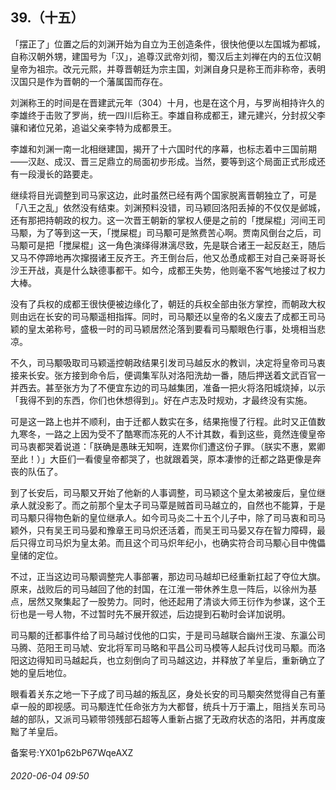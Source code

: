 ## 39.（十五）
「摆正了」位置之后的刘渊开始为自立为王创造条件，很快他便以左国城为都城，自称汉朝外甥，建国号为「汉」，追尊汉武帝刘彻，蜀汉后主刘禅在内的五位汉朝皇帝为祖宗。改元元熙，并尊晋朝廷为宗主国，刘渊自身只是称王而非称帝，表明汉国只是作为晋朝的一个藩属国而存在。



刘渊称王的时间是在晋建武元年（304）十月，也是在这个月，与罗尚相持许久的李雄终于击败了罗尚，统一四川后称王。李雄自称成都王，建元建兴，分封叔父李骧和诸位兄弟，追谥父亲李特为成都景王。



李雄和刘渊一南一北相继建国，揭开了十六国时代的序幕，也标志着中三国前期——汉赵、成汉、晋三足鼎立的局面初步形成。当然，要等到这个局面正式形成还有一段漫长的路要走。



继续将目光调整到司马家这边，此时虽然已经有两个国家脱离晋朝独立了，可是「八王之乱」依然没有结束。刘渊预料没错，司马颖回洛阳丢掉的不仅仅是邺城，还有那把持朝政的权力。这一次晋王朝新的掌权人便是之前的「搅屎棍」河间王司马颙，为了等到这一天，「搅屎棍」司马颙可是煞费苦心啊。贾南风倒台之后，司马颙可是把「搅屎棍」这一角色演绎得淋漓尽致，先是联合诸王一起反赵王，随后又马不停蹄地再次撺掇诸王反齐王。齐王倒台后，他又怂恿成都王对自己亲哥哥长沙王开战，真是什么缺德事都干。如今，成都王失势，他则毫不客气地接过了权力大棒。



没有了兵权的成都王很快便被边缘化了，朝廷的兵权全部由张方掌控，而朝政大权则由远在长安的司马颙遥相指挥。同时，司马颙还以皇帝的名义废去了成都王司马颖的皇太弟称号，盛极一时的司马颖居然沦落到要看司马颙眼色行事，处境相当悲凉。



不久，司马颙吸取司马颖遥控朝政结果引发司马越反水的教训，决定将皇帝司马衷接来长安。张方接到命令后，便调集军队对洛阳洗劫一番，随后押送着文武百官一并西去。甚至张方为了不便宜东边的司马越集团，准备一把火将洛阳城烧掉，以示「我得不到的东西，你们也休想得到」。好在卢志及时规劝，才最终没有实施。



可是这一路上也并不顺利，由于迁都人数实在多，结果拖慢了行程。此时又正值数九寒冬，一路之上因为受不了酷寒而冻死的人不计其数，看到这些，竟然连傻皇帝司马衷都哭着说道：「朕确是愚昧无知啊，连累你们遭这份子罪。（朕实不惠，累卿至此！）」大臣们一看傻皇帝都哭了，也就跟着哭，原本凄惨的迁都之路更像是奔丧的队伍了。



到了长安后，司马颙又开始了他新的人事调整，司马颖这个皇太弟被废后，皇位继承人就没影了。而之前那个皇太子司马覃是贼首司马越立的，自然也不能算，于是司马颙只得物色新的皇位继承人。如今司马炎二十五个儿子中，除了司马衷和司马颖外，只有吴王司马晏和豫章王司马炽还活着，而吴王司马晏又存在智力障碍，最后只得立司马炽为皇太弟。而且这个司马炽年纪小，也确实符合司马颙心目中傀儡皇储的定位。



不过，正当这边司马颙调整完人事部署，那边司马越却已经重新扛起了夺位大旗。原来，战败后的司马越回了他的封国，在江淮一带休养生息一阵后，以徐州为基点，居然又聚集起了一股势力。同时，他还起用了清谈大师王衍作为参谋，这个王衍也是一号人物，不过暂时先不展开叙述，后边提到石勒时会详加说明。



司马颙的迁都事件给了司马越讨伐他的口实，于是司马越联合幽州王浚、东瀛公司马腾、范阳王司马虓、安北将军司马略和平昌公司马模等人起兵讨伐司马颙。而洛阳这边得知司马越起兵，也立刻倒向了司马越这边，并释放了羊皇后，重新确立了她的皇后地位。



眼看着关东之地一下子成了司马越的叛乱区，身处长安的司马颙突然觉得自己有董卓一般的即视感。司马颙连忙任命张方为大都督，统兵十万于灞上，阻挡关东司马越的部队，又派司马颖带领残部石超等人重新占据了无政府状态的洛阳，并再度废黜了羊皇后。



备案号:YX01p62bP67WqeAXZ


###### 2020-06-04 09:50
